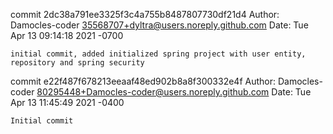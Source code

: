 commit 2dc38a791ee3325f3c4a755b8487807730df21d4
Author: Damocles-coder <35568707+dyltra@users.noreply.github.com>
Date:   Tue Apr 13 09:14:18 2021 -0700

    initial commit, added initialized spring project with user entity, repository and spring security

commit e22f487f678213eeaaf48ed902b8a8f300332e4f
Author: Damocles-coder <80295448+Damocles-coder@users.noreply.github.com>
Date:   Tue Apr 13 11:45:49 2021 -0400

    Initial commit
